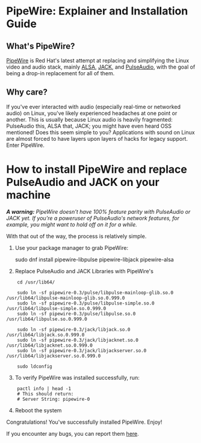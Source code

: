 # PipeWire: Explainer and Installation Guide

## What's PipeWire?

[PipeWire](https://pipewire.org) is Red Hat's latest attempt at replacing and simplifying the Linux video and audio stack, mainly [ALSA](https://alsa-project.org), [JACK](https://jackaudio.org/), and [PulseAudio](https://pulseaudio.org), with the goal of being a drop-in replacement for all of them.

## Why care?

If you've ever interacted with audio (especially real-time or networked audio) on Linux, you've likely experienced headaches at one point or another. This is usually because Linux audio is heavily fragmented: PulseAudio this, ALSA that, JACK; you might have even heard OSS mentioned! Does this seem simple to you? Applications with sound on Linux are almost forced to have layers upon layers of hacks for legacy support. Enter PipeWire.

# How to install PipeWire and replace PulseAudio and JACK on your machine

***A warning:*** *PipeWire doesn't have 100% feature parity with PulseAudio or JACK yet. If you're a poweruser of PulseAudio's network features, for example, you might want to hold off on it for a while.*

With that out of the way, the process is relatively simple.

1. Use your package manager to grab PipeWire:

    sudo dnf install pipewire-libpulse pipewire-libjack pipewire-alsa

2. Replace PulseAudio and JACK Libraries with PipeWire's

```
    cd /usr/lib64/

    sudo ln -sf pipewire-0.3/pulse/libpulse-mainloop-glib.so.0 /usr/lib64/libpulse-mainloop-glib.so.0.999.0
    sudo ln -sf pipewire-0.3/pulse/libpulse-simple.so.0 /usr/lib64/libpulse-simple.so.0.999.0
    sudo ln -sf pipewire-0.3/pulse/libpulse.so.0 /usr/lib64/libpulse.so.0.999.0

    sudo ln -sf pipewire-0.3/jack/libjack.so.0 /usr/lib64/libjack.so.0.999.0
    sudo ln -sf pipewire-0.3/jack/libjacknet.so.0 /usr/lib64/libjacknet.so.0.999.0
    sudo ln -sf pipewire-0.3/jack/libjackserver.so.0 /usr/lib64/libjackserver.so.0.999.0

    sudo ldconfig
```

3. To verify PipeWire was installed successfully, run:

```
    pactl info | head -1
    # This should return:
    # Server String: pipewire-0
```

4. Reboot the system

Congratulations! You've successfully installed PipeWire. Enjoy!

If you encounter any bugs, you can report them [here](https://gitlab.freedesktop.org/pipewire/pipewire/-/issues).
